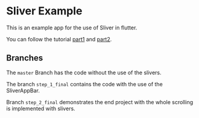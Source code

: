 # Sliver Example

This is an example app for the use of Sliver in flutter.

You can follow the tutorial [part1](https://medium.com/flutter-community/slivers-deep-dive-series-introduction-to-slivers-and-sliverappbar-c8912ac358c2) and [part2](https://medium.com/flutter-community/slivers-deep-dive-series-slivertoboxadapter-sliverlist-and-sliverfixedextentlist-80c2f1ad2f93).

## Branches

The `master` Branch has the code without the use of the slivers.

The branch `step_1_final` contains the code with the use of the SliverAppBar.

Branch `step_2_final` demonstrates the end project with the whole scrolling is implemented with slivers.
